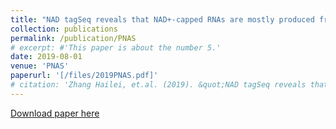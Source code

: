 ```yaml
---
title: "NAD tagSeq reveals that NAD+-capped RNAs are mostly produced from a large number of proteincoding genes in Arabidopsis"
collection: publications
permalink: /publication/PNAS
# excerpt: #'This paper is about the number 5.'
date: 2019-08-01
venue: 'PNAS'
paperurl: '[/files/2019PNAS.pdf]'
# citation: 'Zhang Hailei, et.al. (2019). &quot;NAD tagSeq reveals that NAD+-capped RNAs are mostly produced from a large number of proteincoding genes in Arabidopsis&quot; <i>PNAS</i>. 1(1).'
---
```

[Download paper here](http://rocketjishao.github.io/files/2019PNAS.pdf)
